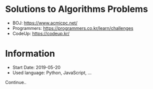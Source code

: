 # Solutions to Algorithms Problems

- BOJ: https://www.acmicpc.net/
- Programmers: https://programmers.co.kr/learn/challenges
- CodeUp: https://codeup.kr/

# Information
- Start Date: 2019-05-20
- Used language: Python, JavaScript, ...

Continue..

